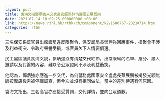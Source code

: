 ```yaml
---
layout: post
title: 袁海文指鄧炳強未交代高官飯局詳情難獲公眾認同
date: 2021-07-14 18:02:25.000000000 +08:00
link: https://news.rthk.hk/rthk/ch/component/k2/1600767-20210714.htm
categories: rthk
---
```


三名保安系統官員出席飯局違反限聚令，保安局局長鄧炳強回應事件，指聚會不涉及利益衝突、令政府聲譽受損，或官員欠下人情要償還。

民主黨區議員袁海文說，鄧炳強沒有清楚交代細節，出席飯局的名單、身分、誰人邀請以及討論的內容，難以令公眾認同不涉及利益衝突。

他認為，鄧炳強亦應進一步交代，為何警務處國家安全處處長蔡展鵬被揭發光顧無牌按摩店後需被停職調查，但今次並沒有相同做法，當中的差別待遇有何原因。

袁海文指出，三名高官亦應接受質詢，交代詳情，並向公眾道歉。
